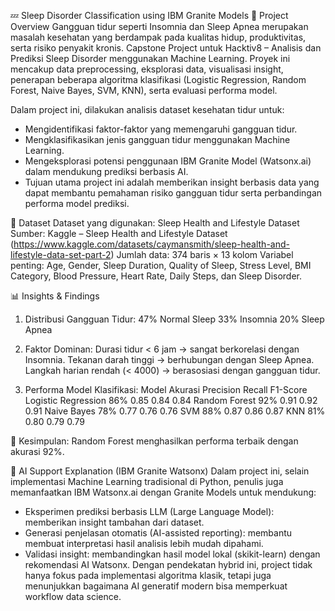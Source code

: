 💤 Sleep Disorder Classification using IBM Granite Models
📌 Project Overview
Gangguan tidur seperti Insomnia dan Sleep Apnea merupakan masalah kesehatan yang berdampak pada kualitas hidup, produktivitas, serta risiko penyakit kronis. Capstone Project untuk Hacktiv8 – Analisis dan Prediksi Sleep Disorder menggunakan Machine Learning. Proyek ini mencakup data preprocessing, eksplorasi data, visualisasi insight, penerapan beberapa algoritma klasifikasi (Logistic Regression, Random Forest, Naive Bayes, SVM, KNN), serta evaluasi performa model.

Dalam project ini, dilakukan analisis dataset kesehatan tidur untuk:
- Mengidentifikasi faktor-faktor yang memengaruhi gangguan tidur.
- Mengklasifikasikan jenis gangguan tidur menggunakan Machine Learning.
- Mengeksplorasi potensi penggunaan IBM Granite Model (Watsonx.ai) dalam mendukung prediksi berbasis AI.
- Tujuan utama project ini adalah memberikan insight berbasis data yang dapat membantu pemahaman risiko gangguan tidur serta perbandingan performa model prediksi.

📂 Dataset 
Dataset yang digunakan: Sleep Health and Lifestyle Dataset
Sumber: Kaggle – Sleep Health and Lifestyle Dataset (https://www.kaggle.com/datasets/caymansmith/sleep-health-and-lifestyle-data-set-part-2)
Jumlah data: 374 baris × 13 kolom
Variabel penting: Age, Gender, Sleep Duration, Quality of Sleep, Stress Level, BMI Category, Blood Pressure, Heart Rate, Daily Steps, dan Sleep Disorder.

📊 Insights & Findings
1. Distribusi Gangguan Tidur:
47% Normal Sleep
33% Insomnia
20% Sleep Apnea

2. Faktor Dominan:
Durasi tidur < 6 jam → sangat berkorelasi dengan Insomnia.
Tekanan darah tinggi → berhubungan dengan Sleep Apnea.
Langkah harian rendah (< 4000) → berasosiasi dengan gangguan tidur.

3. Performa Model Klasifikasi:
Model	Akurasi	Precision	Recall	F1-Score
Logistic Regression	86%	0.85	0.84	0.84
Random Forest	92%	0.91	0.92	0.91
Naive Bayes	78%	0.77	0.76	0.76
SVM	88%	0.87	0.86	0.87
KNN	81%	0.80	0.79	0.79

🔎 Kesimpulan: Random Forest menghasilkan performa terbaik dengan akurasi 92%.

🤖 AI Support Explanation (IBM Granite Watsonx)
Dalam project ini, selain implementasi Machine Learning tradisional di Python, penulis juga memanfaatkan IBM Watsonx.ai dengan Granite Models untuk mendukung:
- Eksperimen prediksi berbasis LLM (Large Language Model): memberikan insight tambahan dari dataset.
- Generasi penjelasan otomatis (AI-assisted reporting): membantu membuat interpretasi hasil analisis lebih mudah dipahami.
- Validasi insight: membandingkan hasil model lokal (skikit-learn) dengan rekomendasi AI Watsonx.
Dengan pendekatan hybrid ini, project tidak hanya fokus pada implementasi algoritma klasik, tetapi juga menunjukkan bagaimana AI generatif modern bisa memperkuat workflow data science.
